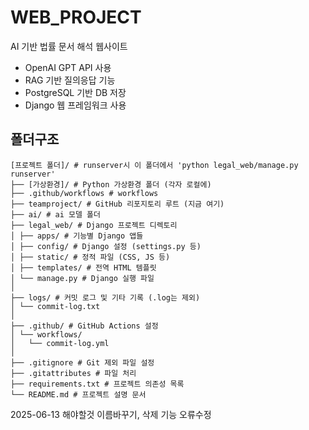 # WEB_PROJECT

AI 기반 법률 문서 해석 웹사이트  
- OpenAI GPT API 사용  
- RAG 기반 질의응답 기능  
- PostgreSQL 기반 DB 저장  
- Django 웹 프레임워크 사용  

## 폴더구조
```
[프로젝트 폴더]/ # runserver시 이 폴더에서 'python legal_web/manage.py runserver'
├── [가상환경]/ # Python 가상환경 폴더 (각자 로컬에)
├── .github/workflows # workflows
├── teamproject/ # GitHub 리포지토리 루트 (지금 여기)
├── ai/ # ai 모델 폴더
├── legal_web/ # Django 프로젝트 디렉토리
│ ├── apps/ # 기능별 Django 앱들
│ ├── config/ # Django 설정 (settings.py 등)
│ ├── static/ # 정적 파일 (CSS, JS 등)
│ ├── templates/ # 전역 HTML 템플릿
│ └── manage.py # Django 실행 파일
│
├── logs/ # 커밋 로그 및 기타 기록 (.log는 제외)
│ └── commit-log.txt
│
├── .github/ # GitHub Actions 설정
│ └── workflows/
│   └── commit-log.yml
│
├── .gitignore # Git 제외 파일 설정
├── .gitattributes # 파일 처리
├── requirements.txt # 프로젝트 의존성 목록
└── README.md # 프로젝트 설명 문서
```

2025-06-13 해야할것
이름바꾸기, 삭제 기능 오류수정
